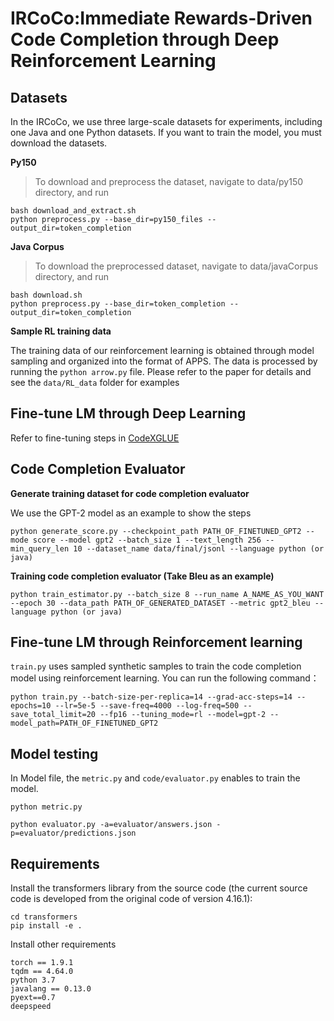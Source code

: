 # IRCoCo:Immediate Rewards-Driven Code Completion through Deep Reinforcement Learning
Datasets  
-----------------------------------
In the IRCoCo, we use three large-scale datasets for experiments, including one Java and one Python datasets. If you want to train the model, you must download the datasets.

**Py150**
> To download and preprocess the dataset, navigate to data/py150 directory, and run
```
bash download_and_extract.sh
python preprocess.py --base_dir=py150_files --output_dir=token_completion
```
**Java Corpus**
> To download the preprocessed dataset, navigate to data/javaCorpus directory, and run
```
bash download.sh
python preprocess.py --base_dir=token_completion --output_dir=token_completion
```
**Sample RL training data**

The training data of our reinforcement learning is obtained through model sampling and organized into the format of APPS. The data is processed by running the ```python arrow.py``` file. Please refer to the paper for details and see the ```data/RL_data``` folder for examples

Fine-tune LM through Deep Learning
-----------------------------------
Refer to fine-tuning steps in [CodeXGLUE](https://github.com/microsoft/CodeXGLUE/tree/main/Code-Code/CodeCompletion-token)

Code Completion Evaluator
-----------------------------------
**Generate training dataset for code completion evaluator**

We use the GPT-2 model as an example to show the steps
```
python generate_score.py --checkpoint_path PATH_OF_FINETUNED_GPT2 --mode score --model gpt2 --batch_size 1 --text_length 256 --min_query_len 10 --dataset_name data/final/jsonl --language python (or java)
```

**Training code completion evaluator (Take Bleu as an example)**

```
python train_estimator.py --batch_size 8 --run_name A_NAME_AS_YOU_WANT --epoch 30 --data_path PATH_OF_GENERATED_DATASET --metric gpt2_bleu --language python (or java)
```
Fine-tune LM through Reinforcement learning
-----------------------------------

```train.py``` uses sampled synthetic samples to train the code completion model using reinforcement learning. You can run the following command：

```
python train.py --batch-size-per-replica=14 --grad-acc-steps=14 --epochs=10 --lr=5e-5 --save-freq=4000 --log-freq=500 --save_total_limit=20 --fp16 --tuning_mode=rl --model=gpt-2 --model_path=PATH_OF_FINETUNED_GPT2
```

Model testing
-----------------------------------
In Model file, the ```metric.py``` and ```code/evaluator.py``` enables to train the model.

```
python metric.py
```

```
python evaluator.py -a=evaluator/answers.json -p=evaluator/predictions.json
```

**Requirements**
-----------------------------------
Install the transformers library from the source code (the current source code is developed from the original code of version 4.16.1):
```
cd transformers
pip install -e .
```
Install other requirements
```
torch == 1.9.1
tqdm == 4.64.0
python 3.7
javalang == 0.13.0
pyext==0.7
deepspeed
```
